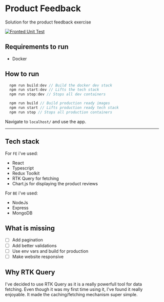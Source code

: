 # Product Feedback

Solution for the product feedback exercise

[![Fronted Unit Test](https://github.com/zepinheiro/product-feedback/actions/workflows/frontend.js.yml/badge.svg?branch=main)](https://github.com/zepinheiro/product-feedback/actions/workflows/frontend.js.yml)

## Requirements to run

- Docker

## How to run

```javascript
  npm run build:dev // Build the docker dev stack
  npm run start:dev // Lifts the tech stack
  npm run stop:dev // Stops all dev containers

  npm run build // Build production ready images
  npm run start // Lifts production ready tech stack
  npm run stop // Stops all production containers
```

Navigate to `localhost/` and use the app.

---

## Tech stack

For `FE` i've used:

- React
- Typescript
- Redux Toolkit
- RTK Query for fetching
- Chart.js for displaying the product reviews

For `BE` i've used:

- NodeJs
- Express
- MongoDB

## What is missing

- [ ] Add pagination
- [ ] Add better validations
- [ ] Use env vars and build for production
- [ ] Make website responsive

## Why RTK Query

I've decided to use RTK Query as it is a really powerfull tool for data fetching. Even though it was my first time using it, I've found it really enjoyable. It made the caching/fetching mechanism super simple.

